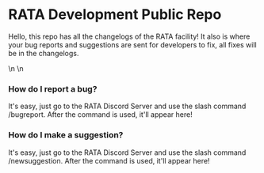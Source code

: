 # **RATA Development Public Repo**

Hello, this repo has all the changelogs of the RATA facility! It also is where your bug reports and suggestions are sent for developers to fix, all fixes will be in the changelogs.

\n
\n

### How do I report a bug? 

It's easy, just go to the RATA Discord Server and use the slash command /bugreport. After the command is used, it'll appear here!

### How do I make a suggestion? 

It's easy, just go to the RATA Discord Server and use the slash command /newsuggestion. After the command is used, it'll appear here!
